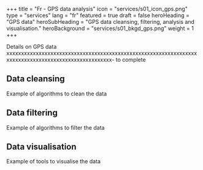 +++
title = "Fr - GPS data analysis"
icon = "services/s01_icon_gps.png"
type = "services"
lang = "fr"
featured = true
draft = false
heroHeading = "GPS data"
heroSubHeading = "GPS data cleansing, filtering, analysis and visualisation."
heroBackground = "services/s01_bkgd_gps.png"
weight = 1
+++

Details on GPS data xxxxxxxxxxxxxxxxxxxxxxxxxxxxxxxxxxxxxxxxxxxxxxxxxxxxxxxxxxxxxxxxxxxxxxxxxxxxxxxxxxxxxxxxxxxxxxxxxxxxx- to complete

## Data cleansing

Example of algorithms to clean the data

## Data filtering

Example of algorithms to filter the data

## Data visualisation

Example of tools to visualise the data
